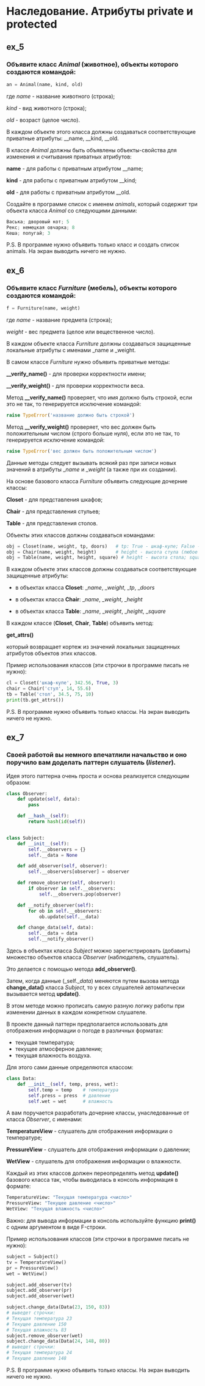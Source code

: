 # Наследование. Атрибуты private и protected

## ex_5
### Объявите класс _Animal_ (животное), объекты которого создаются командой:

```python
an = Animal(name, kind, old)
```

где _name_ - название животного (строка);

_kind_ - вид животного (строка);

_old_ - возраст (целое число).

В каждом объекте этого класса должны создаваться соответствующие приватные атрибуты: __name, __kind, __old.

В классе _Animal_ должны быть объявлены объекты-свойства для изменения и считывания приватных атрибутов:

**name** - для работы с приватным атрибутом __name;

**kind** - для работы с приватным атрибутом __kind;

**old** - для работы с приватным атрибутом __old.

Создайте в программе список с именем _animals_, который содержит три объекта класса _Animal_ со следующими данными:

```python
Васька; дворовый кот; 5
Рекс; немецкая овчарка; 8
Кеша; попугай; 3
```

P.S. В программе нужно объявить только класс и создать список animals. На экран выводить ничего не нужно.

## ex_6
### Объявите класс _Furniture_ (мебель), объекты которого создаются командой:

```python
f = Furniture(name, weight)
```

где _name_ - название предмета (строка);

_weight_ - вес предмета (целое или вещественное число).

В каждом объекте класса _Furniture_ должны создаваться защищенные локальные атрибуты с именами _name и _weight.

В самом классе _Furniture_ нужно объявить приватные методы:

**__verify_name()** - для проверки корректности имени;

**__verify_weight()** - для проверки корректности веса.

Метод **__verify_name()** проверяет, что имя должно быть строкой, если это не так, то генерируется исключение командой:

```python
raise TypeError('название должно быть строкой')
```

Метод **__verify_weight()** проверяет, что вес должен быть положительным числом (строго больше нуля), если это не так, то генерируется исключение командой:

```python
raise TypeError('вес должен быть положительным числом')
```

Данные методы следует вызывать всякий раз при записи новых значений в атрибуты __name_ и __weight_ (а также при их создании).

На основе базового класса _Furniture_ объявить следующие дочерние классы:

**Closet** - для представления шкафов;

**Chair** - для представления стульев;

**Table** - для представления столов.

Объекты этих классов должны создаваться командами:

```python
obj = Closet(name, weight, tp, doors)   # tp: True - шкаф-купе; False - обычный шкаф; doors - число дверей (целое число)
obj = Chair(name, weight, height)       # height - высота стула (любое положительное число)
obj = Table(name, weight, height, square) # height - высота стола; square - площадь поверхности (любые положительные числа)
```

В каждом объекте этих классов должны создаваться соответствующие защищенные атрибуты:

- в объектах класса **Closet**: __name_, __weight_, __tp_, __doors_

- в объектах класса **Chair**: __name_, __weight_, __height_

- в объектах класса **Table**: __name_, __weight_, __height_, __square_

В каждом классе (**Closet**, **Chair**, **Table**) объявить метод:

**get_attrs()**

который возвращает кортеж из значений локальных защищенных атрибутов объектов этих классов.

Пример использования классов (эти строчки в программе писать не нужно):

```python
cl = Closet('шкаф-купе', 342.56, True, 3)
chair = Chair('стул', 14, 55.6)
tb = Table('стол', 34.5, 75, 10)
print(tb.get_attrs())
```

P.S. В программе нужно объявить только классы. На экран выводить ничего не нужно.

## ex_7
### Своей работой вы немного впечатлили начальство и оно поручило вам доделать паттерн слушатель (_listener_).

Идея этого паттерна очень проста и основа реализуется следующим образом:

```python
class Observer:
    def update(self, data):
        pass

    def __hash__(self):
        return hash(id(self))


class Subject:
    def __init__(self):
        self.__observers = {}
        self.__data = None

    def add_observer(self, observer):
        self.__observers[observer] = observer

    def remove_observer(self, observer):
        if observer in self.__observers:
            self.__observers.pop(observer)

    def __notify_observer(self):
        for ob in self.__observers:
            ob.update(self.__data)

    def change_data(self, data):
        self.__data = data
        self.__notify_observer()
```

Здесь в объектах класса _Subject_ можно зарегистрировать (добавить) множество объектов класса _Observer_ (наблюдатель, слушатель).

Это делается с помощью метода **add_observer()**.

Затем, когда данные (_self.__data_) меняются путем вызова метода **change_data()** класса _Subject_,
то у всех слушателей автоматически вызывается метод **update()**.

В этом методе можно прописать самую разную логику работы при изменении данных в каждом конкретном слушателе.

В проекте данный паттерн предполагается использовать для отображения информации о погоде в различных форматах:

- текущая температура;
- текущее атмосферное давление;
- текущая влажность воздуха.

Для этого сами данные определяются классом:

```python
class Data:
    def __init__(self, temp, press, wet):
        self.temp = temp    # температура
        self.press = press  # давление
        self.wet = wet      # влажность
```

А вам поручается разработать дочерние классы, унаследованные от класса _Observer_, с именами:

**TemperatureView** - слушатель для отображения информации о температуре;

**PressureView** - слушатель для отображения информации о давлении;

**WetView** - слушатель для отображения информации о влажности.

Каждый из этих классов должен переопределять метод **update()** базового класса так, чтобы выводилась в консоль информация в формате:

```python
TemperatureView: "Текущая температура <число>"
PressureView: "Текущее давление <число>"
WetView: "Текущая влажность <число>"
```

Важно: для вывода информации в консоль используйте функцию **print()** с одним аргументом в виде F-строки.

Пример использования классов (эти строчки в программе писать не нужно):

```python
subject = Subject()
tv = TemperatureView()
pr = PressureView()
wet = WetView()

subject.add_observer(tv)
subject.add_observer(pr)
subject.add_observer(wet)

subject.change_data(Data(23, 150, 83))
# выведет строчки:
# Текущая температура 23
# Текущее давление 150
# Текущая влажность 83
subject.remove_observer(wet)
subject.change_data(Data(24, 148, 80))
# выведет строчки:
# Текущая температура 24
# Текущее давление 148
```

P.S. В программе нужно объявить только классы. На экран выводить ничего не нужно.
